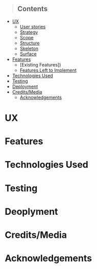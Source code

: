 > ## Contents
* [UX]()
    - [User stories]()
    - [Strategy]()
    - [Scope]()
    - [Structure]()
    - [Skeleton]()
    - [Surface]()
* [Features]()
    - [Existing Features])
    - [Features Left to Implement]()
* [Technologies Used]()
* [Testing]()
* [Deployment]()
* [Credits/Media]()
    - [Acknowledgements]()
 
 # UX
 # Features
 # Technologies Used
 # Testing
 # Deoplyment
 # Credits/Media
 # Acknowledgements